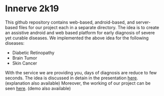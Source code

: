 # Innerve 2k19

This github repository contains web-based, android-based, and server-based files for our project each in a separate directory.
The idea is to create an assistive android and web based platform for early diagnosis of severe yet curable diseases.
We implemented the above idea for the following diseases:

- Diabetic Retinopathy
- Brain Tumor
- Skin Cancer

With the service we are providing you, days of diagnosis are reduce to few seconds. The idea is discussed in detain in the presentation [here](https://docs.google.com/presentation/d/1eGThYkz9tSb3KBj6xPqzCeuo6vY97DWkzT1F5-prw4Y/edit?usp=sharing). (explanation also available)
Moreover, the working of our project can be seen [here](https://drive.google.com/drive/folders/1W1j_0QIQtlahUmfbvYYvJbj6NC1LwkCM?usp=sharing). (demo also available)


